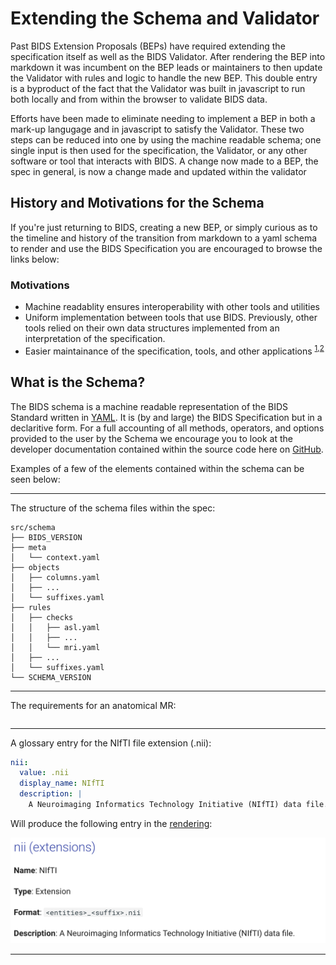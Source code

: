# Extending the Schema and Validator

Past BIDS Extension Proposals (BEPs) have required extending the specification itself as well as the BIDS Validator. 
After rendering the BEP into markdown it was incumbent on the BEP leads or maintainers to 
then update the Validator with rules and logic to handle the new BEP.
This double entry is a byproduct of the fact that the Validator was built in javascript to run both 
locally and from within the browser to validate BIDS data.

Efforts have been made to eliminate needing to implement a BEP in both a mark-up langugage and 
in javascript to satisfy the Validator. These two steps can be reduced into one by using the 
machine readable schema; one single input is then used for the specification, the Validator, 
or any other software or tool that interacts with BIDS. A change now made to a BEP, the spec in general,
is now a change made and updated within the validator

## History and Motivations for the Schema

If you're just returning to BIDS, creating a new BEP, or simply curious as to the timeline and history
of the transition from markdown to a yaml schema to render and use the BIDS Specification you are encouraged
to browse the links below:

### Motivations

- Machine readablity ensures interoperability with other tools and utilities
- Uniform implementation between tools that use BIDS. Previously, other tools relied on their own data structures implemented from an interpretation of the specification.
- Easier maintainance of the specification, tools, and other applications <sup>[1][start_of_schema],[2][bids_schema_validation_for_datatypes]</sup>

## What is the Schema?

The BIDS schema is a machine readable representation of the BIDS Standard written in [YAML](https://en.wikipedia.org/wiki/YAML). It is (by and large) the BIDS Specification
but in a declaritive form. For a full accounting of all methods, operators, and options provided to the user by the Schema we encourage you to look at the developer documentation
contained within the source code here on [GitHub][schema_readme.md].

Examples of a few of the elements contained within the schema can be seen below:

---

The structure of the schema files within the spec:

```
src/schema
├── BIDS_VERSION
├── meta
│   └── context.yaml
├── objects
│   ├── columns.yaml
│   ├── ...
│   └── suffixes.yaml
├── rules
│   ├── checks
│   │   ├── asl.yaml
│   │   ├── ...
│   │   └── mri.yaml
│   ├── ...
│   └── suffixes.yaml
└── SCHEMA_VERSION
```

---

The requirements for an anatomical MR:

```yaml

```


---

A glossary entry for the NIfTI file extension (.nii):

```yaml
nii:
  value: .nii
  display_name: NIfTI
  description: |
    A Neuroimaging Informatics Technology Initiative (NIfTI) data file.
```

Will produce the following entry in the [rendering](https://bids-specification.readthedocs.io/en/stable/glossary.html#nii-extensions):

![rendered_nifti_entity](./assets/img/rendered_nifti_entity.png)

---

[state_of_the_schema_presentation]: https://docs.google.com/presentation/d/1ldEbElaFm__jtkLoEcn2PQ-LGj1dfmdjWxDvE11eiNk/edit?usp=sharing
[start_of_schema]: https://github.com/bids-standard/bids-specification/issues/466
[bids_schema_validation_for_datatypes]: https://github.com/bids-standard/bids-validator/pull/1325

[BIDS Sprint 3 Discussion]: https://googledrive.uploadmeeeeeric.com
[BIDS Sprint 2 Discussion]: https://googledrive.addthislinkadamputitsomewhere.com
[BIDS Sprint 1 Discussion]: https://zoomneedstouploadthis.com

[jsonified_schema_v1.8.0]: https://bids-specification.readthedocs.io/en/v1.8.0/schema.json
[schema_readme.md]: https://github.com/bids-standard/bids-specification/blob/master/src/schema/README.md
[bidsschematools_pypi]: https://pypi.org/project/bidsschematools/
[bidsschematools_rtd]: https://bidsschematools.readthedocs.io/en/latest/?badge=latest
